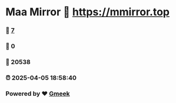 # Maa Mirror :link: https://mmirror.top 
### :page_facing_up: [7](https://mmirror.top/tag.html) 
### :speech_balloon: 0 
### :hibiscus: 20538 
### :alarm_clock: 2025-04-05 18:58:40 
### Powered by :heart: [Gmeek](https://github.com/Meekdai/Gmeek)
